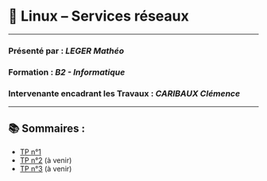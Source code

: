 # :penguin: Linux – Services réseaux

---

### **Présenté par :** *LEGER Mathéo*

### **Formation** : *B2 - Informatique*

### **Intervenante encadrant les Travaux** : *CARIBAUX Clémence*

---

## :books: Sommaires :

- [TP n°1](./TP-1/main_page.md)
- [TP n°2]() (à venir)
- [TP n°3]() (à venir)